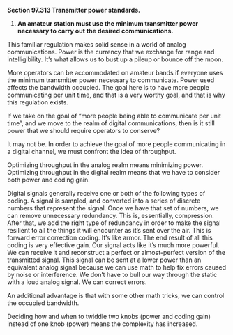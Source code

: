 **Section 97.313 Transmitter power standards.**

1.  **An amateur station must use the minimum transmitter power
    necessary to carry out the desired communications.**

This familiar regulation makes solid sense in a world of analog
communications. Power is the currency that we exchange for range and
intelligibility. It’s what allows us to bust up a pileup or bounce off
the moon.

More operators can be accommodated on amateur bands if everyone uses the
minimum transmitter power necessary to communicate. Power used affects
the bandwidth occupied. The goal here is to have more people
communicating per unit time, and that is a very worthy goal, and that is
why this regulation exists.

If we take on the goal of “more people being able to communicate per
unit time”, and we move to the realm of digital communications, then is
it still power that we should require operators to conserve?

It may not be. In order to achieve the goal of more people communicating
in a digital channel, we must confront the idea of throughput.

Optimizing throughput in the analog realm means minimizing power.
Optimizing throughput in the digital realm means that we have to
consider both power and coding gain.

Digital signals generally receive one or both of the following types of
coding. A signal is sampled, and converted into a series of discrete
numbers that represent the signal. Once we have that set of numbers, we
can remove unnecessary redundancy. This is, essentially, compression.
After that, we add the right type of redundancy in order to make the
signal resilient to all the things it will encounter as it’s sent over
the air. This is forward error correction coding. It’s like armor. The
end result of all this coding is very effective gain. Our signal acts
like it’s much more powerful. We can receive it and reconstruct a
perfect or almost-perfect version of the transmitted signal. This signal
can be sent at a lower power than an equivalent analog signal because we
can use math to help fix errors caused by noise or interference. We
don’t have to bull our way through the static with a loud analog signal.
We can correct errors.

An additional advantage is that with some other math tricks, we can
control the occupied bandwidth.

Deciding how and when to twiddle two knobs (power and coding gain)
instead of one knob (power) means the complexity has increased.
